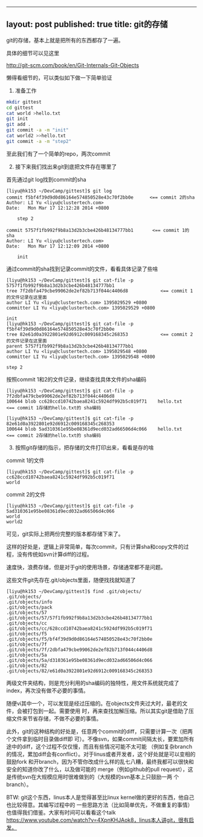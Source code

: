 ----
layout: post
published: true
title: git的存储
----

git的存储，基本上就是把所有的东西都存了一遍。

具体的细节可以见这里

http://git-scm.com/book/en/Git-Internals-Git-Objects

懒得看细节的，可以类似如下做一下简单验证

1. 准备工作

```bash
mkdir gittest
cd gittest
cat world >hello.txt
git init
git add .
git commit -a -m "init"
cat world2 >>hello.txt
git commit -a -m "step2"
```

至此我们有了一个简单的repo，两次commit

2. 接下来我们找出来git到底把文件存在哪里了

首先通过git log找到commit的sha

```
[liyu@hk153 ~/DevCamp/gittest]$ git log
commit f5bf4f39d9d0d86164e574850528e43c70f2bb0e      <== commit 2的sha
Author: LI Yu <liyu@clustertech.com>
Date:   Mon Mar 17 12:12:28 2014 +0800

    step 2

commit 5757f1fb992f9b8a13d2b3cbe426b48134777bb1       <== commit 1的sha
Author: LI Yu <liyu@clustertech.com>
Date:   Mon Mar 17 12:12:09 2014 +0800

    init
```

通过commit的sha找到记录commit的文件，看看具体记录了些啥

```
[liyu@hk153 ~/DevCamp/gittest]$ git cat-file -p 5757f1fb992f9b8a13d2b3cbe426b48134777bb1
tree 7f2dbfa479cbe99062de2ef82b713f044c4406d8            <== commit 1的文件记录在这里面
author LI Yu <liyu@clustertech.com> 1395029529 +0800
committer LI Yu <liyu@clustertech.com> 1395029529 +0800

init
[liyu@hk153 ~/DevCamp/gittest]$ git cat-file -p f5bf4f39d9d0d86164e574850528e43c70f2bb0e
tree 82e61d0a3922801e92d6912c009168345c268353            <== commit 2的文件记录在这里面
parent 5757f1fb992f9b8a13d2b3cbe426b48134777bb1
author LI Yu <liyu@clustertech.com> 1395029548 +0800
committer LI Yu <liyu@clustertech.com> 1395029548 +0800

step 2
```

按照commit 1和2的文件记录，继续查找具体文件的sha编码

```
[liyu@hk153 ~/DevCamp/gittest]$ git cat-file -p 7f2dbfa479cbe99062de2ef82b713f044c4406d8
100644 blob cc628ccd10742baea8241c5924df992b5c019f71    hello.txt    <== commit 1存储的hello.txt的 sha编码

[liyu@hk153 ~/DevCamp/gittest]$ git cat-file -p 82e61d0a3922801e92d6912c009168345c268353
100644 blob 5ad310361e95be08361d9ecd032ad66506d4c066    hello.txt    <== commit 2存储的hello.txt的 sha编码
```

3. 按照git存储的指示，把存储的文件打印出来，看看是存的啥

commit 1的文件

```
[liyu@hk153 ~/DevCamp/gittest]$ git cat-file -p cc628ccd10742baea8241c5924df992b5c019f71
world
```

commit 2的文件

```
[liyu@hk153 ~/DevCamp/gittest]$ git cat-file -p 5ad310361e95be08361d9ecd032ad66506d4c066
world
world2
```

可见，git实际上把两份完整的版本都存储下来了。

这样的好处是，逻辑上非常简单，每次commit，只有计算sha和copy文件的过程，没有传统如svn计算diff的过程。

速度快，浪费存储，但是对于git的使用场景，存储通常都不是问题。

这些文件git先存在.git/objects里面，随便找找就知道了

```
[liyu@hk153 ~/DevCamp/gittest]$ find .git/objects/
.git/objects/
.git/objects/info
.git/objects/pack
.git/objects/57
.git/objects/57/57f1fb992f9b8a13d2b3cbe426b48134777bb1
.git/objects/cc
.git/objects/cc/628ccd10742baea8241c5924df992b5c019f71
.git/objects/f5
.git/objects/f5/bf4f39d9d0d86164e574850528e43c70f2bb0e
.git/objects/7f
.git/objects/7f/2dbfa479cbe99062de2ef82b713f044c4406d8
.git/objects/5a
.git/objects/5a/d310361e95be08361d9ecd032ad66506d4c066
.git/objects/82
.git/objects/82/e61d0a3922801e92d6912c009168345c268353
```

两级文件夹结构，则是充分利用的sha编码的独特性，用文件系统就完成了index，再次没有做不必要的事情。

随便vi其中一个，可以发现是经过压缩的。在objects文件夹过大时，最老的文件，会被打包到一起。需要使用 时，再来查找加解压缩。所以其实git是借助了压缩文件来节省存储，不做不必要的事情。

此外，git的这种结构的好处是，任意两个commit的diff，只需要计算一次（把两个文件拿到临时目录做diff即 可）。不像svn，如果commit间隔太长，要累加所有途中的diff，这个过程不仅仅慢，而且有些情况可能不太可能 （例如复杂branch的情况，累加diff会有conflict）。对于linus或者开发者，这个好处就是可以变相的鼓励fork 和开branch，因为不管你改成什么样的乱七八糟，最终我都可以很快和安全的知道你改了什么，以及做可能的 merge（例如github的pull request），这是传统svn在大规模应用时很难做到的（大规模的svn基本上只鼓励一两 个branch）。

BTW: git这个东西，linus本人是觉得甚至比linux kernel做的更好的东西，他自己也比较得意。其编写过程中的 一些思路方法（比如简单优先，不做重复的事情）也值得我们借鉴。大家有时间可以看看这个talk https://www.youtube.com/watch?v=4XpnKHJAok8，linus本人讲git，很有启发。
